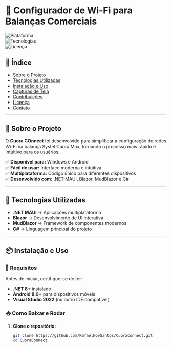 # 📡 Configurador de Wi-Fi para Balanças Comerciais  

![Plataforma](https://img.shields.io/badge/Plataforma-Windows%20%7C%20Android-blue)  
![Tecnologias](https://img.shields.io/badge/Tecnologias-.NET%20%7C%20C%23%20%7C%20MAUI%20%7C%20Blazor%20%7C%20MudBlazor-blueviolet)  
![Licença](https://img.shields.io/badge/Licen%C3%A7a-MIT-green)  

## 📌 Índice  

- [Sobre o Projeto](#sobre-o-projeto)  
- [Tecnologias Utilizadas](#tecnologias-utilizadas)  
- [Instalação e Uso](#instalação-e-uso)  
- [Capturas de Tela](#capturas-de-tela)  
- [Contribuições](#contribuições)  
- [Licença](#licença)  
- [Contato](#contato)  

---

## 📝 Sobre o Projeto  

O **Cuora COnnect** foi desenvolvido para simplificar a configuração de redes Wi-Fi na balança Systel Cuora Max, tornando o processo mais rápido e intuitivo para os usuários.  

✅ **Disponível para:** Windows e Android  
✅ **Fácil de usar:** Interface moderna e intuitiva  
✅ **Multiplataforma:** Código único para diferentes dispositivos  
✅ **Desenvolvido com:** .NET MAUI, Blazor, MudBlazor e C#  

---

## 🚀 Tecnologias Utilizadas  

- **.NET MAUI** → Aplicações multiplataforma  
- **Blazor** → Desenvolvimento de UI interativa  
- **MudBlazor** → Framework de componentes modernos  
- **C#** → Linguagem principal do projeto  

---

## 📦 Instalação e Uso  

### 🔧 Requisitos  
Antes de iniciar, certifique-se de ter:  

- **.NET 8+** instalado  
- **Android 8.0+** para dispositivos móveis  
- **Visual Studio 2022** (ou outro IDE compatível)  

### 📥 Como Baixar e Rodar  

1. **Clone o repositório:**  
   ```sh
   git clone https://github.com/RafaelNovSantos/CuoraConnect.git
   cd CuoraConnect
